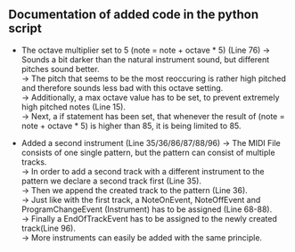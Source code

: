 ## Documentation of added code in the python script

* The octave multiplier set to 5 (note = note + octave * 5) (Line 76)
  -> Sounds a bit darker than the natural instrument sound, but different pitches sound better.  
  -> The pitch that seems to be the most reoccuring is rather high pitched and therefore sounds less bad with this octave setting.  
  -> Additionally, a max octave value has to be set, to prevent extremely high pitched notes (Line 15).  
  -> Next, a if statement has been set, that whenever the result of (note = note + octave * 5) is higher than 85, it is being limited to 85.  

* Added a second instrument (Line 35/36/86/87/88/96)
  -> The MIDI File consists of one single pattern, but the pattern can consist of multiple tracks.  
  -> In order to add a second track with a different instrument to the pattern we declare a second track first (Line 35).  
  -> Then we append the created track to the pattern (Line 36).  
  -> Just like with the first track, a NoteOnEvent, NoteOffEvent and ProgramChangeEvent (Instrument) has to be assigned (Line 68-88).  
  -> Finally a EndOfTrackEvent has to be assigned to the newly created track(Line 96).  
  -> More instruments can easily be added with the same principle.  
